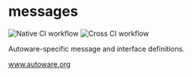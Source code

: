 # messages

![Native CI workflow](https://github.com/octodemo/messages/workflows/Native%20CI%20workflow/badge.svg) ![Cross CI workflow](https://github.com/octodemo/messages/workflows/Cross%20CI%20workflow/badge.svg)

Autoware-specific message and interface definitions.

www.autoware.org

